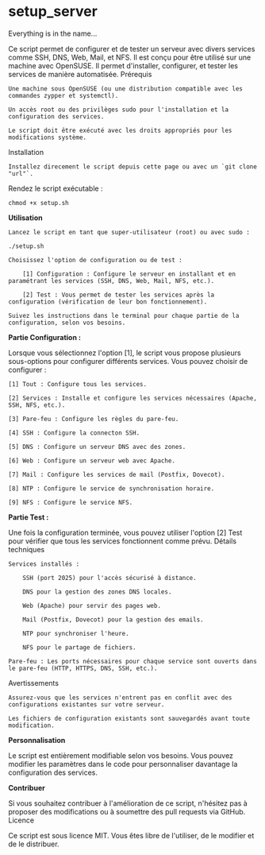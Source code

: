 # setup_server
Everything is in the name...

Ce script permet de configurer et de tester un serveur avec divers services comme SSH, DNS, Web, Mail, et NFS. Il est conçu pour être utilisé sur une machine avec OpenSUSE. Il permet d'installer, configurer, et tester les services de manière automatisée.
Prérequis

    Une machine sous OpenSUSE (ou une distribution compatible avec les commandes zypper et systemctl).

    Un accès root ou des privilèges sudo pour l'installation et la configuration des services.

    Le script doit être exécuté avec les droits appropriés pour les modifications système.

Installation

    Installez direcement le script depuis cette page ou avec un `git clone "url"`.

Rendez le script exécutable :

    chmod +x setup.sh

**Utilisation**

    Lancez le script en tant que super-utilisateur (root) ou avec sudo :

    ./setup.sh

    Choisissez l'option de configuration ou de test :

        [1] Configuration : Configure le serveur en installant et en paramétrant les services (SSH, DNS, Web, Mail, NFS, etc.).

        [2] Test : Vous permet de tester les services après la configuration (vérification de leur bon fonctionnement).

    Suivez les instructions dans le terminal pour chaque partie de la configuration, selon vos besoins.

**Partie Configuration :**

Lorsque vous sélectionnez l'option [1], le script vous propose plusieurs sous-options pour configurer différents services. Vous pouvez choisir de configurer :

    [1] Tout : Configure tous les services.

    [2] Services : Installe et configure les services nécessaires (Apache, SSH, NFS, etc.).

    [3] Pare-feu : Configure les règles du pare-feu.

    [4] SSH : Configure la connecton SSH.

    [5] DNS : Configure un serveur DNS avec des zones.

    [6] Web : Configure un serveur web avec Apache.

    [7] Mail : Configure les services de mail (Postfix, Dovecot).

    [8] NTP : Configure le service de synchronisation horaire.

    [9] NFS : Configure le service NFS.

**Partie Test :**

Une fois la configuration terminée, vous pouvez utiliser l'option [2] Test pour vérifier que tous les services fonctionnent comme prévu.
Détails techniques

    Services installés :

        SSH (port 2025) pour l'accès sécurisé à distance.

        DNS pour la gestion des zones DNS locales.

        Web (Apache) pour servir des pages web.

        Mail (Postfix, Dovecot) pour la gestion des emails.

        NTP pour synchroniser l'heure.

        NFS pour le partage de fichiers.

    Pare-feu : Les ports nécessaires pour chaque service sont ouverts dans le pare-feu (HTTP, HTTPS, DNS, SSH, etc.).

Avertissements

    Assurez-vous que les services n'entrent pas en conflit avec des configurations existantes sur votre serveur.

    Les fichiers de configuration existants sont sauvegardés avant toute modification.

**Personnalisation**

Le script est entièrement modifiable selon vos besoins. Vous pouvez modifier les paramètres dans le code pour personnaliser davantage la configuration des services.

**Contribuer**

Si vous souhaitez contribuer à l'amélioration de ce script, n'hésitez pas à proposer des modifications ou à soumettre des pull requests via GitHub.
Licence

Ce script est sous licence MIT. Vous êtes libre de l'utiliser, de le modifier et de le distribuer.
